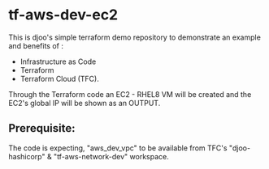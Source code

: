 # tf-aws-dev-ec2
This is djoo's simple terraform demo repository to demonstrate an example and benefits of :
* Infrastructure as Code 
* Terraform 
* Terraform Cloud (TFC). 


Through the Terraform code an EC2 - RHEL8 VM will be created and the EC2's global IP will be shown as an OUTPUT.  


## Prerequisite:  
The code is expecting, "aws_dev_vpc" to be available from TFC's "djoo-hashicorp" & "tf-aws-network-dev" workspace.



